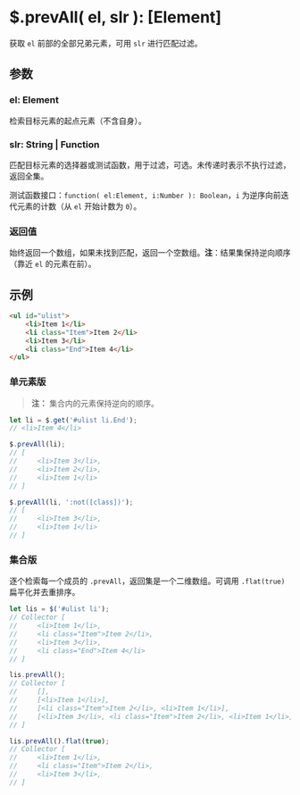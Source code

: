 # $.prevAll( el, slr ): [Element]

获取 `el` 前部的全部兄弟元素，可用 `slr` 进行匹配过滤。


## 参数

### el: Element

检索目标元素的起点元素（不含自身）。


### slr: String | Function

匹配目标元素的选择器或测试函数，用于过滤，可选。未传递时表示不执行过滤，返回全集。

测试函数接口：`function( el:Element, i:Number ): Boolean`，`i` 为逆序向前迭代元素的计数（从 `el` 开始计数为 `0`）。


### 返回值

始终返回一个数组，如果未找到匹配，返回一个空数组。**注**：结果集保持逆向顺序（靠近 `el` 的元素在前）。


## 示例

```html
<ul id="ulist">
    <li>Item 1</li>
    <li class="Item">Item 2</li>
    <li>Item 3</li>
    <li class="End">Item 4</li>
</ul>
```


### 单元素版

> **注：**
> 集合内的元素保持逆向的顺序。

```js
let li = $.get('#ulist li.End');
// <li>Item 4</li>

$.prevAll(li);
// [
//     <li>Item 3</li>,
//     <li>Item 2</li>,
//     <li>Item 1</li>
// ]

$.prevAll(li, ':not([class])');
// [
//     <li>Item 3</li>,
//     <li>Item 1</li>
// ]
```


### 集合版

逐个检索每一个成员的 `.prevAll`，返回集是一个二维数组。可调用 `.flat(true)` 扁平化并去重排序。

```js
let lis = $('#ulist li');
// Collector [
//     <li>Item 1</li>,
//     <li class="Item">Item 2</li>,
//     <li>Item 3</li>,
//     <li class="End">Item 4</li>
// ]

lis.prevAll();
// Collector [
//     [],
//     [<li>Item 1</li>],
//     [<li class="Item">Item 2</li>, <li>Item 1</li>],
//     [<li>Item 3</li>, <li class="Item">Item 2</li>, <li>Item 1</li>],
// ]

lis.prevAll().flat(true);
// Collector [
//     <li>Item 1</li>,
//     <li class="Item">Item 2</li>,
//     <li>Item 3</li>,
// ]
```

